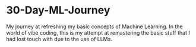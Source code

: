 # 30-Day-ML-Journey
My journey at refreshing my basic concepts of Machine Learning. In the world of vibe coding, this is my attempt at remastering the basic stuff that I had lost touch with due to the use of LLMs.
